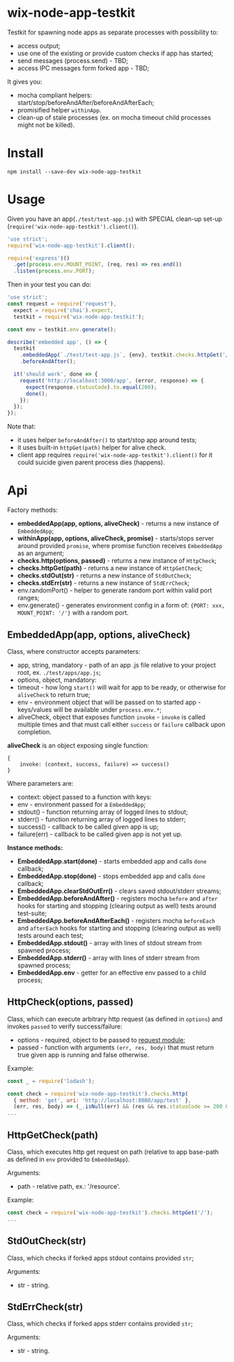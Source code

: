 # wix-node-app-testkit

Testkit for spawning node apps as separate processes with possibility to:
 - access output;
 - use one of the existing or provide custom checks if app has started;
 - send messages (process.send) - TBD;
 - access IPC messages form forked app - TBD;

It gives you:
 - mocha compliant helpers: start/stop/beforeAndAfter/beforeAndAfterEach;
 - promisified helper `withinApp`.
 - clean-up of stale processes (ex. on mocha timeout child processes might not be killed).

# Install

```
npm install --save-dev wix-node-app-testkit
```

# Usage

Given you have an app(`./test/test-app.js`) with SPECIAL clean-up set-up (`require('wix-node-app-testkit').client()`).

```js
'use strict';
require('wix-node-app-testkit').client();

require('express')()
  .get(process.env.MOUNT_POINT, (req, res) => res.end())
  .listen(process.env.PORT);
```

Then in your test you can do:

```js
'use strict';
const request = require('request'),
  expect = require('chai').expect,
  testkit = require('wix-node-app-testkit');

const env = testkit.env.generate();

describe('embedded app', () => {
  testkit
    .embeddedApp(`./test/test-app.js`, {env}, testkit.checks.httpGet('/'))
    .beforeAndAfter();

  it('should work', done => {
    request('http://localhost:3000/app', (error, response) => {
      expect(response.statusCode).to.equal(200);
      done();
    });
  });
});
```

Note that:
 - it uses helper `beforeAndAfter()` to start/stop app around tests;
 - it uses built-in `httpGet(path)` helper for alive check.
 - client app requires `require('wix-node-app-testkit').client()` for it could suicide given parent process dies (happens).

# Api

Factory methods:
 - **embeddedApp(app, options, aliveCheck)** - returns a new instance of `EmbeddedApp`;
 - **withinApp(app, options, aliveCheck, promise)** - starts/stops server around provided `promise`, where promise function receives `EmbeddedApp` as an argument;
 - **checks.http(options, passed)** - returns a new instance of `HttpCheck`;
 - **checks.httpGet(path)** - returns a new instance of `HttpGetCheck`;
 - **checks.stdOut(str)** - returns a new instance of `StdOutCheck`;
 - **checks.stdErr(str)** - returns a new instance of `StdErrCheck`;
 - env.randomPort() - helper to generate random port within valid port ranges;
 - env.generate() - generates environment config in a form of: `{PORT: xxx, MOUNT_POINT: '/'}` with a random port.
 
 

## EmbeddedApp(app, options, aliveCheck)

Class, where constructor accepts parameters:

 - app, string, mandatory - path of an app .js file relative to your project root, ex. `./test/apps/app.js`;
 - options, object, mandatory:
  - timeout - how long `start()` will wait for app to be ready, or otherwise for `aliveCheck` to return true;
  - env - environment object that will be passed on to started app - keys/values will be available under `process.env.*`;
 - aliveCheck, object that exposes function `invoke` - `invoke` is called multiple times and that must call either `success` or `failure` callback upon completion.
 
**aliveCheck** is an object exposing single function:

```
{
    invoke: (context, success, failure) => success()
}
```
 
Where parameters are:

 - context: object passed to a function with keys:
  - env - environment passed for a `EmbeddedApp`;
  - stdout() - function returning array of logged lines to stdout;
  - stderr() - function returning array of logged lines to stderr;
 - success() - callback to be called given app is up;
 - failure(err) - callback to be called given app is not yet up.

**Instance methods:**

 - **EmbeddedApp.start(done)** - starts embedded app and calls `done` callback;
 - **EmbeddedApp.stop(done)** - stops embedded app and calls `done` callback;
 - **EmbeddedApp.clearStdOutErr()** - clears saved stdout/stderr streams;
 - **EmbeddedApp.beforeAndAfter()** - registers mocha `before` and `after` hooks for starting and stopping (clearing output as well) tests around test-suite; 
 - **EmbeddedApp.beforeAndAfterEach()** - registers mocha `beforeEach` and `afterEach` hooks for starting and stopping (clearing output as well) tests around each test;
 - **EmbeddedApp.stdout()** - array with lines of stdout stream from spawned process;
 - **EmbeddedApp.stderr()** - array with lines of stderr stream from spawned process;
 - **EmbeddedApp.env** - getter for an effective env passed to a child process;

## HttpCheck(options, passed)
Class, which can execute arbitrary http request (as defined in `options`) and invokes `passed` to verify success/failure:
 - options - required, object to be passed to [request module](https://www.npmjs.com/package/request);
 - passed - function with arguments `(err, res, body)` that must return true given app is running and false otherwise.

Example:

```js
const _ = require('lodash');

const check = require('wix-node-app-testkit').checks.http(
  { method: 'get', uri: 'http://localhost:8080/app/test' },
  (err, res, body) => (_.isNull(err) && (res && res.statusCode >= 200 && res.statusCode < 300)));
...
```
 
## HttpGetCheck(path)
Class, which executes http get request on path (relative to app base-path as defined in `env` provided to `EmbeddedApp`).

Arguments:
 - path - relative path, ex.: '/resource'.
 
Example:

```js
const check = require('wix-node-app-testkit').checks.httpGet('/');
...
```

## StdOutCheck(str)
Class, which checks if forked apps stdout contains provided `str`;

Arguments:
 - str - string.
 
## StdErrCheck(str)
Class, which checks if forked apps stderr contains provided `str`;

Arguments:
 - str - string.
